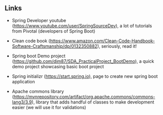 ## Links
- Spring Developer youtube (https://www.youtube.com/user/SpringSourceDev), a lot of tutorials from Pivotal (developers of Spring Boot)

- Clean code book (https://www.amazon.com/Clean-Code-Handbook-Software-Craftsmanship/dp/0132350882), seriously, read it!


- Spring boot Demo project (https://github.com/dim87/SDA_PracticalProject_BootDemo), a quick demo project showcasing basic boot project

- Spring initializr (https://start.spring.io), page to create new spring boot application

- Apache commons library (https://mvnrepository.com/artifact/org.apache.commons/commons-lang3/3.9), library that adds handful of classes to make development easier (we will use it for validations)